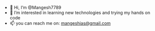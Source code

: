 - 👋 Hi, I’m @Mangesh7789
- 👀 I’m interested in learning new technologies and trying my hands on code 
- 📫 you can reach me on: mangeshias@gmail.com

<!---
Mangesh7789/Mangesh7789 is a ✨ special ✨ repository because its `README.md` (this file) appears on your GitHub profile.
You can click the Preview link to take a look at your changes.
--->
